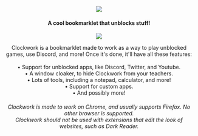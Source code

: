 <p align="center">
  <img src="https://user-images.githubusercontent.com/91223726/216793567-00f59f4e-7327-4211-be05-b852232e90e3.png" align="center">
</p>

<h4 align="center">
  A cool bookmarklet that unblocks stuff!
</h4>

<!-- ABOUT SECTION -->
<p align="center">
  <img src="https://user-images.githubusercontent.com/91223726/216793656-17079e7b-f69b-48ae-929d-97ad2206fd6d.png" align="center">
</p>

<p align="center">
  Clockwork is a bookmarklet made to work as a way to play unblocked games, use Discord, and more!
  Once it's done, it'll have all these features:<br><br>
  • Support for unblocked apps, like Discord, Twitter, and Youtube.<br>
  • A window cloaker, to hide Clockwork from your teachers.<br>
  • Lots of tools, including a notepad, calculator, and more!<br>
  • Support for custom apps.<br>
  • And possibly more!
</p>

<h6 align="center">
  Clockwork is made to work on Chrome, and usually supports Firefox. No other browser is supported.<br>Clockwork should not be used with extensions that edit the look of websites, such as Dark Reader.
</h6>
